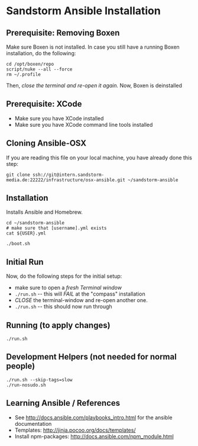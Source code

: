 # Sandstorm Ansible Installation


## Prerequisite: Removing Boxen

Make sure Boxen is not installed. In case you still have a running Boxen installation, do the following:

```
cd /opt/boxen/repo
script/nuke --all --force
rm ~/.profile
```

Then, *close the terminal and re-open it again.* Now, Boxen is deinstalled


## Prerequisite: XCode

* Make sure you have XCode installed
* Make sure you have XCode command line tools installed


## Cloning Ansible-OSX

If you are reading this file on your local machine, you have already done this step:

```
git clone ssh://git@intern.sandstorm-media.de:22222/infrastructure/osx-ansible.git ~/sandstorm-ansible
```


## Installation

Installs Ansible and Homebrew.

```
cd ~/sandstorm-ansible
# make sure that [username].yml exists
cat ${USER}.yml

./boot.sh
```


## Initial Run

Now, do the following steps for the initial setup:

* make sure to open a *fresh Terminal window*
* `./run.sh` -- this will *FAIL* at the "compass" installation
* *CLOSE* the terminal-window and re-open another one.
* `./run.sh` -- this should now run through


## Running (to apply changes)

```
./run.sh
```


## Development Helpers (not needed for normal people)

```
./run.sh --skip-tags=slow
./run-nosudo.sh
```

## Learning Ansible / References

* See http://docs.ansible.com/playbooks_intro.html for the ansible documentation
* Templates: http://jinja.pocoo.org/docs/templates/
* Install npm-packages: http://docs.ansible.com/npm_module.html

